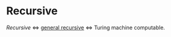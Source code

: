 # Recursive

_Recursive_ $\Leftrightarrow$ [general recursive](https://en.wikipedia.org/wiki/General_recursive_function) $\Leftrightarrow$ Turing machine computable.
